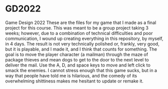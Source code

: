# GD2022
Game Design 2022
These are the files for my game that I made as a final project for this course. This was meant to be a group project taking 3 weeks; however, due to a combination of technical difficulties and poor communication, I wound up creating everything in this repository, by myself, in 4 days. The result is not very technically polished or, frankly, very good, but it is playable, and I made it, and I think that counts for something.
The goal is to move the player character (a mailman) through the maze of package thieves and mean dogs to get to the door to the next level to deliver the mail. Use the A, D, and space keys to move and left click to smack the enemies. 
I cannot stress enough that this game sucks, but in a way that people have told me is hilarious, and the comedy of its overwhelming shittiness makes me hesitant to update or remake it.
